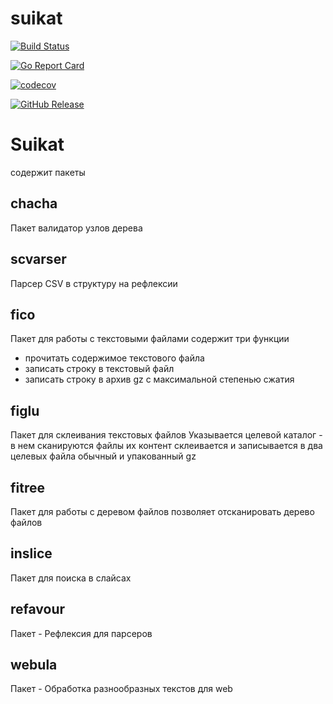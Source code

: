 # suikat

[![Build Status](https://travis-ci.com/nobuenhombre/suikat.svg?branch=master)](https://app.travis-ci.com/github/nobuenhombre/suikat)

[![Go Report Card](https://goreportcard.com/badge/github.com/nobuenhombre/suikat)](https://goreportcard.com/report/github.com/nobuenhombre/suikat)

[![codecov](https://codecov.io/gh/nobuenhombre/suikat/branch/master/graph/badge.svg)](https://codecov.io/gh/nobuenhombre/suikat)

[![GitHub Release](https://img.shields.io/github/release/nobuenhombre/suikat.svg)](https://github.com/nobuenhombre/suikat/releases)

# Suikat

содержит пакеты

## chacha
Пакет валидатор узлов дерева

## scvarser
Парсер CSV в структуру на рефлексии

## fico
Пакет для работы с текстовыми файлами
содержит три функции
- прочитать содержимое текстового файла
- записать строку в текстовый файл
- записать строку в архив gz с максимальной степенью сжатия

## figlu
Пакет для склеивания текстовых файлов
Указывается целевой каталог - в нем сканируются файлы
их контент склеивается и записывается в два целевых файла
обычный и упакованный gz

## fitree
Пакет для работы с деревом файлов
позволяет отсканировать дерево файлов

## inslice
Пакет для поиска в слайсах

## refavour
Пакет - Рефлексия для парсеров

## webula
Пакет - Обработка разнообразных текстов для web



